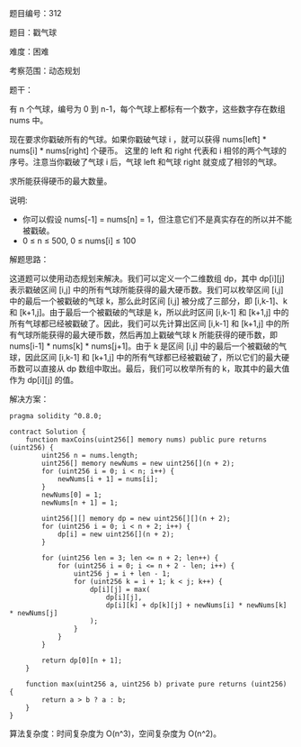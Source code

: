 题目编号：312

题目：戳气球

难度：困难

考察范围：动态规划

题干：

有 n 个气球，编号为 0 到 n-1，每个气球上都标有一个数字，这些数字存在数组 nums 中。

现在要求你戳破所有的气球。如果你戳破气球 i ，就可以获得 nums[left] * nums[i] * nums[right] 个硬币。 这里的 left 和 right 代表和 i 相邻的两个气球的序号。注意当你戳破了气球 i 后，气球 left 和气球 right 就变成了相邻的气球。

求所能获得硬币的最大数量。

说明:

- 你可以假设 nums[-1] = nums[n] = 1，但注意它们不是真实存在的所以并不能被戳破。
- 0 ≤ n ≤ 500, 0 ≤ nums[i] ≤ 100

解题思路：

这道题可以使用动态规划来解决。我们可以定义一个二维数组 dp，其中 dp[i][j] 表示戳破区间 [i,j] 中的所有气球所能获得的最大硬币数。我们可以枚举区间 [i,j] 中的最后一个被戳破的气球 k，那么此时区间 [i,j] 被分成了三部分，即 [i,k-1]、k 和 [k+1,j]。由于最后一个被戳破的气球是 k，所以此时区间 [i,k-1] 和 [k+1,j] 中的所有气球都已经被戳破了。因此，我们可以先计算出区间 [i,k-1] 和 [k+1,j] 中的所有气球所能获得的最大硬币数，然后再加上戳破气球 k 所能获得的硬币数，即 nums[i-1] * nums[k] * nums[j+1]。由于 k 是区间 [i,j] 中的最后一个被戳破的气球，因此区间 [i,k-1] 和 [k+1,j] 中的所有气球都已经被戳破了，所以它们的最大硬币数可以直接从 dp 数组中取出。最后，我们可以枚举所有的 k，取其中的最大值作为 dp[i][j] 的值。

解决方案：

```
pragma solidity ^0.8.0;

contract Solution {
    function maxCoins(uint256[] memory nums) public pure returns (uint256) {
        uint256 n = nums.length;
        uint256[] memory newNums = new uint256[](n + 2);
        for (uint256 i = 0; i < n; i++) {
            newNums[i + 1] = nums[i];
        }
        newNums[0] = 1;
        newNums[n + 1] = 1;

        uint256[][] memory dp = new uint256[][](n + 2);
        for (uint256 i = 0; i < n + 2; i++) {
            dp[i] = new uint256[](n + 2);
        }

        for (uint256 len = 3; len <= n + 2; len++) {
            for (uint256 i = 0; i <= n + 2 - len; i++) {
                uint256 j = i + len - 1;
                for (uint256 k = i + 1; k < j; k++) {
                    dp[i][j] = max(
                        dp[i][j],
                        dp[i][k] + dp[k][j] + newNums[i] * newNums[k] * newNums[j]
                    );
                }
            }
        }

        return dp[0][n + 1];
    }

    function max(uint256 a, uint256 b) private pure returns (uint256) {
        return a > b ? a : b;
    }
}
```

算法复杂度：时间复杂度为 O(n^3)，空间复杂度为 O(n^2)。